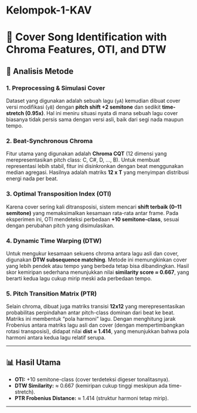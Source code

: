 # Kelompok-1-KAV


# 🎵 Cover Song Identification with Chroma Features, OTI, and DTW

## 🔎 Analisis Metode

### 1. Preprocessing & Simulasi Cover
Dataset yang digunakan adalah sebuah lagu (`yA`) kemudian dibuat cover versi modifikasi (`yB`) dengan **pitch shift +2 semitone** dan sedikit **time-stretch (0.95x)**. Hal ini meniru situasi nyata di mana sebuah lagu cover biasanya tidak persis sama dengan versi asli, baik dari segi nada maupun tempo.

### 2. Beat-Synchronous Chroma
Fitur utama yang digunakan adalah **Chroma CQT** (12 dimensi yang merepresentasikan pitch class: C, C#, D, …, B). Untuk membuat representasi lebih stabil, fitur ini disinkronkan dengan beat menggunakan median agregasi. Hasilnya adalah matriks **12 x T** yang menyimpan distribusi energi nada per beat.

### 3. Optimal Transposition Index (OTI)
Karena cover sering kali ditransposisi, sistem mencari **shift terbaik (0–11 semitone)** yang memaksimalkan kesamaan rata-rata antar frame. Pada eksperimen ini, OTI mendeteksi perbedaan **+10 semitone-class**, sesuai dengan perubahan pitch yang disimulasikan.

### 4. Dynamic Time Warping (DTW)
Untuk mengukur kesamaan sekuens chroma antara lagu asli dan cover, digunakan **DTW subsequence matching**. Metode ini memungkinkan cover yang lebih pendek atau tempo yang berbeda tetap bisa dibandingkan. Hasil skor kemiripan sederhana menunjukkan nilai **similarity score ≈ 0.667**, yang berarti kedua lagu cukup mirip meski ada perbedaan tempo.

### 5. Pitch Transition Matrix (PTR)
Selain chroma, dibuat juga matriks transisi **12x12** yang merepresentasikan probabilitas perpindahan antar pitch-class dominan dari beat ke beat. Matriks ini membentuk “pola harmoni” lagu. Dengan menghitung jarak Frobenius antara matriks lagu asli dan cover (dengan mempertimbangkan rotasi transposisi), didapat nilai **dist ≈ 1.414**, yang menunjukkan bahwa pola harmoni antara kedua lagu relatif serupa.

---

## 📊 Hasil Utama
- **OTI:** +10 semitone-class (cover terdeteksi digeser tonalitasnya).
- **DTW Similarity:** ≈ 0.667 (kemiripan cukup tinggi meskipun ada time-stretch).
- **PTR Frobenius Distance:** ≈ 1.414 (struktur harmoni tetap mirip).

---
